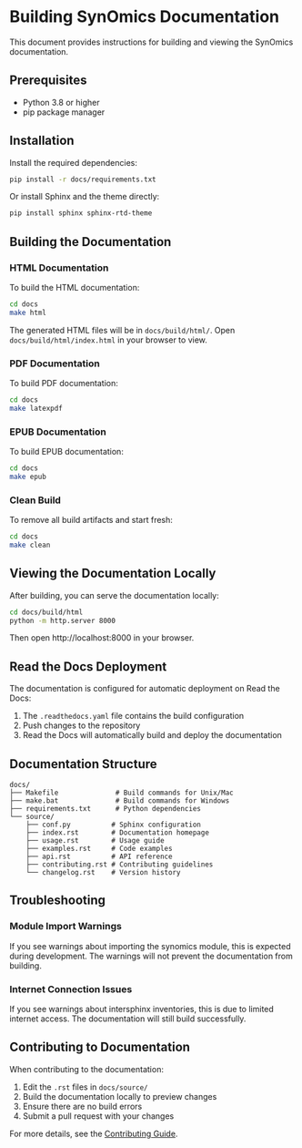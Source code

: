 # Building SynOmics Documentation

This document provides instructions for building and viewing the SynOmics documentation.

## Prerequisites

- Python 3.8 or higher
- pip package manager

## Installation

Install the required dependencies:

```bash
pip install -r docs/requirements.txt
```

Or install Sphinx and the theme directly:

```bash
pip install sphinx sphinx-rtd-theme
```

## Building the Documentation

### HTML Documentation

To build the HTML documentation:

```bash
cd docs
make html
```

The generated HTML files will be in `docs/build/html/`. Open `docs/build/html/index.html` in your browser to view.

### PDF Documentation

To build PDF documentation:

```bash
cd docs
make latexpdf
```

### EPUB Documentation

To build EPUB documentation:

```bash
cd docs
make epub
```

### Clean Build

To remove all build artifacts and start fresh:

```bash
cd docs
make clean
```

## Viewing the Documentation Locally

After building, you can serve the documentation locally:

```bash
cd docs/build/html
python -m http.server 8000
```

Then open http://localhost:8000 in your browser.

## Read the Docs Deployment

The documentation is configured for automatic deployment on Read the Docs:

1. The `.readthedocs.yaml` file contains the build configuration
2. Push changes to the repository
3. Read the Docs will automatically build and deploy the documentation

## Documentation Structure

```
docs/
├── Makefile              # Build commands for Unix/Mac
├── make.bat              # Build commands for Windows
├── requirements.txt      # Python dependencies
└── source/
    ├── conf.py          # Sphinx configuration
    ├── index.rst        # Documentation homepage
    ├── usage.rst        # Usage guide
    ├── examples.rst     # Code examples
    ├── api.rst          # API reference
    ├── contributing.rst # Contributing guidelines
    └── changelog.rst    # Version history
```

## Troubleshooting

### Module Import Warnings

If you see warnings about importing the synomics module, this is expected during development. The warnings will not prevent the documentation from building.

### Internet Connection Issues

If you see warnings about intersphinx inventories, this is due to limited internet access. The documentation will still build successfully.

## Contributing to Documentation

When contributing to the documentation:

1. Edit the `.rst` files in `docs/source/`
2. Build the documentation locally to preview changes
3. Ensure there are no build errors
4. Submit a pull request with your changes

For more details, see the [Contributing Guide](docs/source/contributing.rst).
